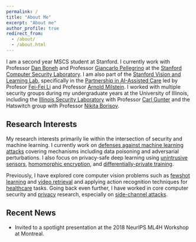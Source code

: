 ```yaml
---
permalink: /
title: "About Me"
excerpt: "About me"
author_profile: true
redirect_from: 
  - /about/
  - /about.html
---
```


I am a second year MSCS student at Stanford.
I currently work with Professor [Dan Boneh](http://crypto.stanford.edu/~dabo/) 
and Professor [Giancarlo Pellegrino](https://trouge.net/) 
at the [Stanford Computer Security Laboratory](https://seclab.stanford.edu/). 
I am also part of the [Stanford Vision and Learning Lab](http://svl.stanford.edu/), specifically in the [Partnership in AI-Assisted Care](https://aicare.stanford.edu/) led by Profesor [Fei-Fei Li](http://vision.stanford.edu/feifeili/) and Professor [Arnold Milstein](https://petersonhealthcare.org/leadership/bio-arnold-milstein).
I worked with multiple security groups during my undergraduate years at the University of Illinois, including the [Illinois Security Laboratory](https://seclab.illinois.edu/) with Professor [Carl Gunter](http://cgunter.cs.illinois.edu/)
and the Hatswitch group with Professor [Nikita Borisov](https://hatswitch.org/nikita/).

Research Interests
------
My research interests primarily lie within the intersection of security and machine learning.
I currently work on [defenses against machine learning attacks](/publication/SnP_Sentinet) covering mechanisms including data poisoning and adversarial perturbations.
I also focus on privacy-safe deep learning using [unintrusive sensors](/publication/NIPS_ML4H_LowRes), [homomorphic encryption](/publication/SnP_Cryptonet), and [differentially-private training](/publication/manuscript_pipeline).

Previously, I have explored core computer vision problems such as [fewshot learning](/publication/ECCV_Fewshot) and [video retrieval](/publication/ECCV_Temporal) and applying action recognition techniques for [healthcare](/publication/MLHC_ICU) tasks.
Going back even further, I have worked in core computer security and [privacy](/publication/PETS_Fingerprinting) research, especially on [side-channel attacks](/publication/CCS_3DPrinter).
 
Recent News
------
* Invited to a spotlight presentation at the 2018 NeurIPS ML4H Workshop at Montreal.



